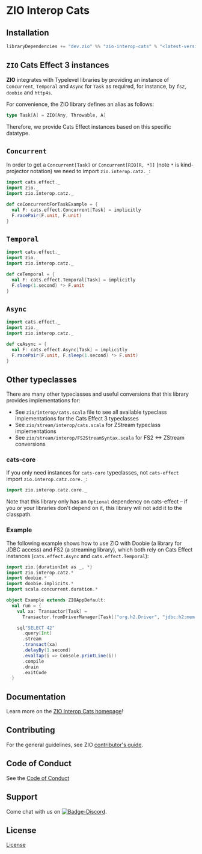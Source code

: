 [//]: # (This file was autogenerated using `zio-sbt-website` plugin via `sbt generateReadme` command.)
[//]: # (So please do not edit it manually. Instead, change "docs/index.md" file or sbt setting keys)
[//]: # (e.g. "readmeDocumentation" and "readmeSupport".)

# ZIO Interop Cats

## Installation

```sbt
libraryDependencies += "dev.zio" %% "zio-interop-cats" % "<latest-version>"
```

## `ZIO` Cats Effect 3 instances

**ZIO** integrates with Typelevel libraries by providing an instance of `Concurrent`, `Temporal` and `Async` for `Task`
as required, for instance, by `fs2`, `doobie` and `http4s`.

For convenience, the ZIO library defines an alias as follows:

```scala
type Task[A] = ZIO[Any, Throwable, A]
```

Therefore, we provide Cats Effect instances based on this specific datatype.

## `Concurrent`

In order to get a `Concurrent[Task]` or `Concurrent[RIO[R, *]]` (note `*` is kind-projector notation) we need to import `zio.interop.catz._`:

```scala
import cats.effect._
import zio._
import zio.interop.catz._

def ceConcurrentForTaskExample = {
  val F: cats.effect.Concurrent[Task] = implicitly
  F.racePair(F.unit, F.unit)
}
```

## `Temporal`

```scala
import cats.effect._
import zio._
import zio.interop.catz._

def ceTemporal = {
  val F: cats.effect.Temporal[Task] = implicitly
  F.sleep(1.second) *> F.unit
}
```

## `Async`

```scala
import cats.effect._
import zio._
import zio.interop.catz._

def ceAsync = {
  val F: cats.effect.Async[Task] = implicitly
  F.racePair(F.unit, F.sleep(1.second) *> F.unit)
}
```

## Other typeclasses

There are many other typeclasses and useful conversions that this library provides implementations for:
* See `zio/interop/cats.scala` file to see all available typeclass implementations for the Cats Effect 3 typeclasses
* See `zio/stream/interop/cats.scala` for ZStream typeclass implementations
* See `zio/stream/interop/FS2StreamSyntax.scala` for FS2 <-> ZStream conversions


### cats-core

If you only need instances for `cats-core` typeclasses, not `cats-effect` import `zio.interop.catz.core._`:

```scala
import zio.interop.catz.core._
```

Note that this library only has an `Optional` dependency on cats-effect – if you or your libraries don't depend on it, this library will not add it to the classpath.

### Example

The following example shows how to use ZIO with Doobie (a library for JDBC access) and FS2 (a streaming library), which both rely on Cats Effect instances (`cats.effect.Async` and `cats.effect.Temporal`):

```scala
import zio.{durationInt as _, *}
import zio.interop.catz.*
import doobie.*
import doobie.implicits.*
import scala.concurrent.duration.*

object Example extends ZIOAppDefault:
  val run = {
    val xa: Transactor[Task] =
      Transactor.fromDriverManager[Task]("org.h2.Driver", "jdbc:h2:mem:test;DB_CLOSE_DELAY=-1", "user", "", None)

    sql"SELECT 42"
      .query[Int]
      .stream
      .transact(xa)
      .delayBy(1.second)
      .evalTap(i => Console.printLine(i))
      .compile
      .drain
      .exitCode
  }
```

## Documentation

Learn more on the [ZIO Interop Cats homepage](https://zio.dev)!

## Contributing

For the general guidelines, see ZIO [contributor's guide](https://zio.dev/about/contributing).

## Code of Conduct

See the [Code of Conduct](https://zio.dev/about/code-of-conduct)

## Support

Come chat with us on [![Badge-Discord]][Link-Discord].

[Badge-Discord]: https://img.shields.io/discord/629491597070827530?logo=discord "chat on discord"
[Link-Discord]: https://discord.gg/2ccFBr4 "Discord"

## License

[License](LICENSE)
